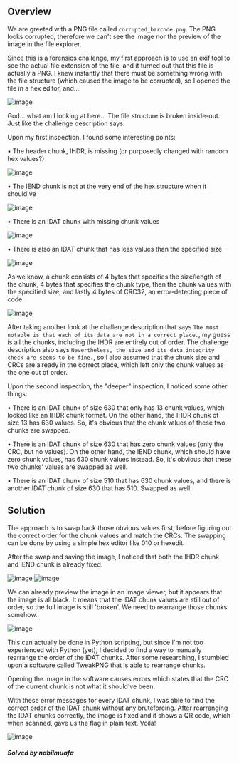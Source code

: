 ## Overview

We are greeted with a PNG file called `corrupted_barcode.png`. The PNG looks corrupted, therefore we can't see the image nor the preview of the image in the file explorer.

Since this is a forensics challenge, my first approach is to use an exif tool to see the actual file extension of the file, and it turned out that this file is actually a PNG. I knew instantly that there must be something wrong with the file structure (which caused the image to be corrupted), so I opened the file in a hex editor, and...

![image](https://user-images.githubusercontent.com/109450293/185901300-a3272b43-3bf4-404b-a295-553f28e490cb.png)

God... what am I looking at here... The file structure is broken inside-out. Just like the challenge description says.

Upon my first inspection, I found some interesting points:

• The header chunk, IHDR, is missing (or purposedly changed with random hex values?)

![image](https://user-images.githubusercontent.com/109450293/185901391-4e332914-250d-4119-b9a4-a76d499d7228.png)

• The IEND chunk is not at the very end of the hex structure when it should've

![image](https://user-images.githubusercontent.com/109450293/185901526-37b94359-0dc2-47d2-8d8b-a0415c6ff24a.png)

• There is an IDAT chunk with missing chunk values

![image](https://user-images.githubusercontent.com/109450293/185901749-a5e6debb-11e2-4673-a06a-84c4bc341415.png)

• There is also an IDAT chunk that has less values than the specified size`

![image](https://user-images.githubusercontent.com/109450293/185901670-9d3d0b19-f10b-4496-b1e8-536008d7905f.png)

As we know, a chunk consists of 4 bytes that specifies the size/length of the chunk, 4 bytes that specifies the chunk type, then the chunk values with the specified size, and lastly 4 bytes of CRC32, an error-detecting piece of code.

![image](https://user-images.githubusercontent.com/109450293/185901992-8ff9fee8-c6b1-4d90-8807-6cf170cc0313.png)


After taking another look at the challenge description that says `The most notable is that each of its data are not in a correct place.`, my guess is all the chunks, including the IHDR are entirely out of order. The challenge description also says `Nevertheless, the size and its data integrity check are seems to be fine.`, so I also assumed that the chunk size and CRCs are already in the correct place, which left only the chunk values as the one out of order.

Upon the second inspection, the "deeper" inspection, I noticed some other things:

• There is an IDAT chunk of size 630 that only has 13 chunk values, which looked like an IHDR chunk format. On the other hand, the IHDR chunk of size 13 has 630 values. So, it's obvious that the chunk values of these two chunks are swapped.

• There is an IDAT chunk of size 630 that has zero chunk values (only the CRC, but no values). On the other hand, the IEND chunk, which should have zero chunk values, has 630 chunk values instead. So, it's obvious that these two chunks' values are swapped as well.

• There is an IDAT chunk of size 510 that has 630 chunk values, and there is another IDAT chunk of size 630 that has 510. Swapped as well.

## Solution

The approach is to swap back those obvious values first, before figuring out the correct order for the chunk values and match the CRCs. The swapping can be done by using a simple hex editor like 010 or hexedit.

After the swap and saving the image, I noticed that both the IHDR chunk and IEND chunk is already fixed.

![image](https://user-images.githubusercontent.com/109450293/185902333-c23d8350-3bdb-4494-8310-4b72ae7e988d.png)
![image](https://user-images.githubusercontent.com/109450293/185902371-d902a826-e624-41a2-b95e-9cda167c36ad.png)

We can already preview the image in an image viewer, but it appears that the image is all black. It means that the IDAT chunk values are still out of order, so the full image is still 'broken'. We need to rearrange those chunks somehow.

![image](https://user-images.githubusercontent.com/109450293/185903851-bb0549ea-81e1-42a1-a94a-ae12783679bb.png)


This can actually be done in Python scripting, but since I'm not too experienced with Python (yet), I decided to find a way to manually rearrange the order of the IDAT chunks. After some researching, I stumbled upon a software called TweakPNG that is able to rearrange chunks.

Opening the image in the software causes errors which states that the CRC of the current chunk is not what it should've been.

With these error messages for every IDAT chunk, I was able to find the correct order of the IDAT chunk without any bruteforcing. After rearranging the IDAT chunks correctly, the image is fixed and it shows a QR code, which when scanned, gave us the flag in plain text. Voilà!

![image](https://user-images.githubusercontent.com/109450293/185902740-0772b00f-0783-4cc2-a004-7457d167838a.png)

##### Solved by nabilmuafa
